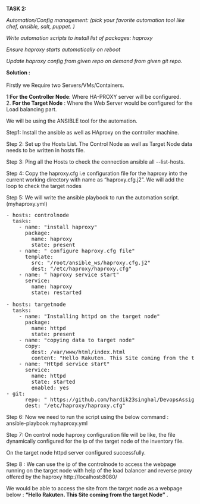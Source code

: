 <b> TASK 2: </b>

<i>Automation/Config management: (pick your favorite automation tool like chef, ansible, salt, puppet. )

Write automation scripts to install list of packages: haproxy

Ensure haproxy starts automatically on reboot

Update haproxy config from given repo on demand from given git repo. </i>

<b> Solution : </b><br><br>
Firstly we Require two Servers/VMs/Containers.

1:**For the Controller Node**: Where HA-PROXY server will be configured.<br>
2. **For the Target Node** : Where the Web Server would be configured for the Load balancing part.

We will be using the ANSIBLE tool for the automation.

Step1: Install the ansible as well as HAproxy on the controller machine.

Step 2: Set up the Hosts List.
The Control Node as well as Target Node data needs to be  written in hosts file.

Step 3: Ping all the Hosts to check the connection ansible all --list-hosts.

Step 4: Copy the haproxy.cfg i.e configuration file for the haproxy into the current working directory with name as “haproxy.cfg.j2”. We will add the loop to check the target nodes

Step 5: We will write the ansible playbook to run the automation script. (myhaproxy.yml)

 
<pre>
- hosts: controlnode
  tasks:
    - name: "install haproxy"
      package:
        name: haproxy
        state: present
    - name: " configure haproxy.cfg file"
      template:
        src: "/root/ansible_ws/haproxy.cfg.j2"
        dest: "/etc/haproxy/haproxy.cfg"
    - name: " haproxy service start"
      service:
        name: haproxy
        state: restarted

- hosts: targetnode
  tasks:
    - name: "Installing httpd on the target node"
      package:
        name: httpd
        state: present
    - name: "copying data to target node"
      copy:
        dest: /var/www/html/index.html
        content: "Hello Rakuten. This Site coming from the target Node"
    - name: "Httpd service start"
      service:
        name: httpd
        state: started
        enabled: yes
- git: 
      repo: " https://github.com/hardik23singhal/DevopsAssignment/blob/main/httpapi/Task2/haproxy.cfg.j2"
      dest: "/etc/haproxy/haproxy.cfg"
</pre>
	

Step 6: Now we need to run the script using the below command  :	
ansible-playbook myhaproxy.yml

Step 7: 
On control node haproxy configuration file will be like, the file dynamically configured for the ip of the target node of the inventory file.

On the target node httpd server configured successfully.

Step 8 :
We can use the ip of the controlnode to access the webpage running on the target node with help of the load balancer and reverse proxy offered by the haproxy
http://localhost:8080/

We would be able to access the site from the target node as a webpage below :
**“Hello Rakuten. This Site coming from the target Node”** .

